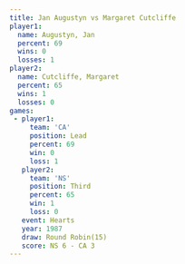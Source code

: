 ```yaml
---
title: Jan Augustyn vs Margaret Cutcliffe
player1:                   
  name: Augustyn, Jan      
  percent: 69              
  wins: 0                  
  losses: 1                
player2:                   
  name: Cutcliffe, Margaret
  percent: 65              
  wins: 1                  
  losses: 0                
games:
 - player1:        
     team: 'CA'    
     position: Lead
     percent: 69   
     win: 0        
     loss: 1       
   player2:         
     team: 'NS'     
     position: Third
     percent: 65    
     win: 1         
     loss: 0        
   event: Hearts        
   year: 1987           
   draw: Round Robin(15)
   score: NS 6 - CA 3   
---
```

